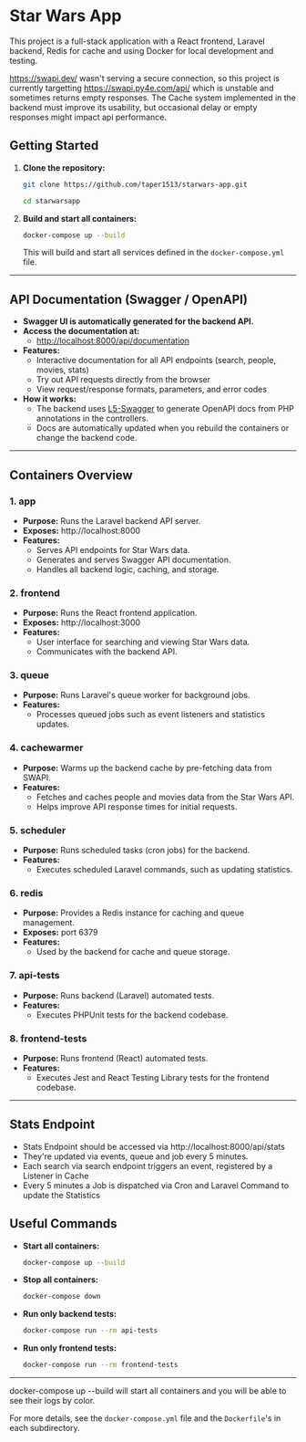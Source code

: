 # Star Wars App

This project is a full-stack application with a React frontend, Laravel backend, Redis for cache and using Docker for local development and testing.

https://swapi.dev/ wasn't serving a secure connection, so this project is currently targetting https://swapi.py4e.com/api/ which is unstable and sometimes returns empty responses. The Cache system implemented in the backend must improve its usability, but occasional delay or empty responses might impact api performance.

## Getting Started

1. **Clone the repository:**
   ```sh
   git clone https://github.com/taper1513/starwars-app.git
   
   cd starwarsapp
   ```

2. **Build and start all containers:**
   ```sh
   docker-compose up --build
   ```
   This will build and start all services defined in the `docker-compose.yml` file.

---

## API Documentation (Swagger / OpenAPI)

- **Swagger UI is automatically generated for the backend API.**
- **Access the documentation at:**
  - [http://localhost:8000/api/documentation](http://localhost:8000/api/documentation)
- **Features:**
  - Interactive documentation for all API endpoints (search, people, movies, stats)
  - Try out API requests directly from the browser
  - View request/response formats, parameters, and error codes
- **How it works:**
  - The backend uses [L5-Swagger](https://github.com/DarkaOnLine/L5-Swagger) to generate OpenAPI docs from PHP annotations in the controllers.
  - Docs are automatically updated when you rebuild the containers or change the backend code.

---

## Containers Overview

### 1. **app**
- **Purpose:** Runs the Laravel backend API server.
- **Exposes:** http://localhost:8000
- **Features:**
  - Serves API endpoints for Star Wars data.
  - Generates and serves Swagger API documentation.
  - Handles all backend logic, caching, and storage.

### 2. **frontend**
- **Purpose:** Runs the React frontend application.
- **Exposes:** http://localhost:3000
- **Features:**
  - User interface for searching and viewing Star Wars data.
  - Communicates with the backend API.

### 3. **queue**
- **Purpose:** Runs Laravel's queue worker for background jobs.
- **Features:**
  - Processes queued jobs such as event listeners and statistics updates.

### 4. **cachewarmer**
- **Purpose:** Warms up the backend cache by pre-fetching data from SWAPI.
- **Features:**
  - Fetches and caches people and movies data from the Star Wars API.
  - Helps improve API response times for initial requests.

### 5. **scheduler**
- **Purpose:** Runs scheduled tasks (cron jobs) for the backend.
- **Features:**
  - Executes scheduled Laravel commands, such as updating statistics.

### 6. **redis**
- **Purpose:** Provides a Redis instance for caching and queue management.
- **Exposes:** port 6379
- **Features:**
  - Used by the backend for cache and queue storage.

### 7. **api-tests**
- **Purpose:** Runs backend (Laravel) automated tests.
- **Features:**
  - Executes PHPUnit tests for the backend codebase.

### 8. **frontend-tests**
- **Purpose:** Runs frontend (React) automated tests.
- **Features:**
  - Executes Jest and React Testing Library tests for the frontend codebase.

---

## Stats Endpoint
   - Stats Endpoint should be accessed via http://localhost:8000/api/stats
   - They're updated via events, queue and job every 5 minutes.
   - Each search via search endpoint triggers an event, registered by a    Listener in Cache
   - Every 5 minutes a Job is dispatched via Cron and Laravel Command to update the Statistics 



## Useful Commands

- **Start all containers:**
  ```sh
  docker-compose up --build
  ```
- **Stop all containers:**
  ```sh
  docker-compose down
  ```
- **Run only backend tests:**
  ```sh
  docker-compose run --rm api-tests
  ```
- **Run only frontend tests:**
  ```sh
  docker-compose run --rm frontend-tests
  ```

---

docker-compose up --build will start all containers and you will be able to see their logs by color.

For more details, see the `docker-compose.yml` file and the `Dockerfile`'s in each subdirectory. 